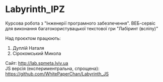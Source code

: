 # Labyrinth_IPZ
Курсова робота з "Інженерії програмного забезпечення". ВЕБ-сервіс для виконання багатокористувацької текстової гри "Лабіринт (всліпу)"

Над проєктом працюють:
1. Дуплій Наталя
2. Сірокомський Микола

Сайт: http://lab.spmeta.lviv.ua
<br>JS версія (експериментральна, спрощена): https://github.com/WhitePaperChan/Labyrinth_JS
